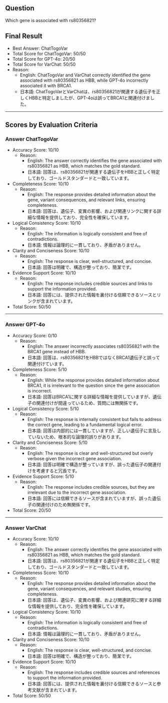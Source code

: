 ## Question

Which gene is associated with rs80356821?

## Final Result

- Best Answer: ChatTogoVar
- Total Score for ChatTogoVar: 50/50
- Total Score for GPT-4o: 20/50
- Total Score for VarChat: 50/50
- Reason:
  - English: ChatTogoVar and VarChat correctly identified the gene associated with rs80356821 as HBB, while GPT-4o incorrectly associated it with BRCA1.
  - 日本語: ChatTogoVarとVarChatは、rs80356821が関連する遺伝子を正しくHBBと特定しましたが、GPT-4oは誤ってBRCA1と関連付けました。

---

## Scores by Evaluation Criteria

### Answer ChatTogoVar
- Accuracy Score: 10/10
  - Reason: 
    - English: The answer correctly identifies the gene associated with rs80356821 as HBB, which matches the gold standard.
    - 日本語: 回答は、rs80356821が関連する遺伝子をHBBと正しく特定しており、ゴールドスタンダードと一致しています。
- Completeness Score: 10/10
  - Reason: 
    - English: The response provides detailed information about the gene, variant consequences, and relevant links, ensuring completeness.
    - 日本語: 回答は、遺伝子、変異の影響、および関連リンクに関する詳細な情報を提供しており、完全性を確保しています。
- Logical Consistency Score: 10/10
  - Reason: 
    - English: The information is logically consistent and free of contradictions.
    - 日本語: 情報は論理的に一貫しており、矛盾がありません。
- Clarity and Conciseness Score: 10/10
  - Reason: 
    - English: The response is clear, well-structured, and concise.
    - 日本語: 回答は明確で、構造が整っており、簡潔です。
- Evidence Support Score: 10/10
  - Reason: 
    - English: The response includes credible sources and links to support the information provided.
    - 日本語: 回答には、提供された情報を裏付ける信頼できるソースとリンクが含まれています。
- Total Score: 50/50

---

### Answer GPT-4o
- Accuracy Score: 0/10
  - Reason: 
    - English: The answer incorrectly associates rs80356821 with the BRCA1 gene instead of HBB.
    - 日本語: 回答は、rs80356821をHBBではなくBRCA1遺伝子と誤って関連付けています。
- Completeness Score: 5/10
  - Reason: 
    - English: While the response provides detailed information about BRCA1, it is irrelevant to the question since the gene association is incorrect.
    - 日本語: 回答はBRCA1に関する詳細な情報を提供していますが、遺伝子の関連付けが間違っているため、質問には無関係です。
- Logical Consistency Score: 5/10
  - Reason: 
    - English: The response is internally consistent but fails to address the correct gene, leading to a fundamental logical error.
    - 日本語: 回答は内部的には一貫していますが、正しい遺伝子に言及していないため、根本的な論理的誤りがあります。
- Clarity and Conciseness Score: 5/10
  - Reason: 
    - English: The response is clear and well-structured but overly verbose given the incorrect gene association.
    - 日本語: 回答は明確で構造が整っていますが、誤った遺伝子の関連付けを考慮すると冗長です。
- Evidence Support Score: 5/10
  - Reason: 
    - English: The response includes credible sources, but they are irrelevant due to the incorrect gene association.
    - 日本語: 回答には信頼できるソースが含まれていますが、誤った遺伝子の関連付けのため無関係です。
- Total Score: 20/50

---

### Answer VarChat
- Accuracy Score: 10/10
  - Reason: 
    - English: The answer correctly identifies the gene associated with rs80356821 as HBB, which matches the gold standard.
    - 日本語: 回答は、rs80356821が関連する遺伝子をHBBと正しく特定しており、ゴールドスタンダードと一致しています。
- Completeness Score: 10/10
  - Reason: 
    - English: The response provides detailed information about the gene, variant consequences, and relevant studies, ensuring completeness.
    - 日本語: 回答は、遺伝子、変異の影響、および関連研究に関する詳細な情報を提供しており、完全性を確保しています。
- Logical Consistency Score: 10/10
  - Reason: 
    - English: The information is logically consistent and free of contradictions.
    - 日本語: 情報は論理的に一貫しており、矛盾がありません。
- Clarity and Conciseness Score: 10/10
  - Reason: 
    - English: The response is clear, well-structured, and concise.
    - 日本語: 回答は明確で、構造が整っており、簡潔です。
- Evidence Support Score: 10/10
  - Reason: 
    - English: The response includes credible sources and references to support the information provided.
    - 日本語: 回答には、提供された情報を裏付ける信頼できるソースと参考文献が含まれています。
- Total Score: 50/50